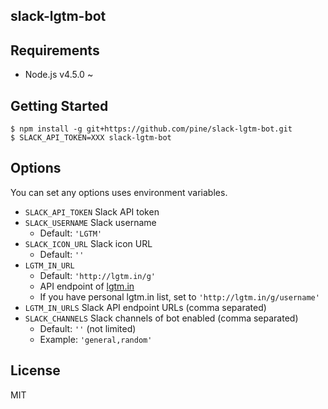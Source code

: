 slack-lgtm-bot
--------------

## Requirements

- Node.js v4.5.0 ~

## Getting Started

```
$ npm install -g git+https://github.com/pine/slack-lgtm-bot.git
$ SLACK_API_TOKEN=XXX slack-lgtm-bot
```

## Options
You can set any options uses environment variables.

- `SLACK_API_TOKEN` Slack API token
- `SLACK_USERNAME` Slack username
  - Default: `'LGTM'`
- `SLACK_ICON_URL` Slack icon URL
  - Default: `''`
- `LGTM_IN_URL`
  - Default: `'http://lgtm.in/g'`
  - API endpoint of [lgtm.in](http://lgtm.in/)
  - If you have personal lgtm.in list, set to `'http://lgtm.in/g/username'`
- `LGTM_IN_URLS` Slack API endpoint URLs (comma separated)
- `SLACK_CHANNELS` Slack channels of bot enabled (comma separated)
  - Default: `''` (not limited)
  - Example: `'general,random'`

## License
MIT
